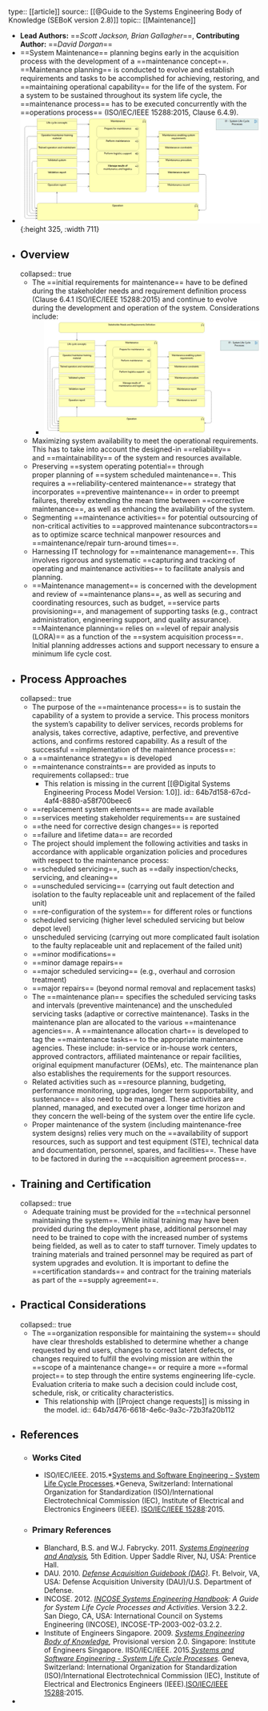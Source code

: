 type:: [[article]]
source:: [[@Guide to the Systems Engineering Body of Knowledge (SEBoK version 2.8)]]
topic:: [[Maintenance]]

- **Lead Authors:** ==*Scott Jackson, Brian Gallagher*==, **Contributing Author:** ==*David Dorgan*==
- ==System Maintenance== planning begins early in the acquisition process with the development of a ==maintenance concept==. ==Maintenance planning== is conducted to evolve and establish requirements and tasks to be accomplished for achieving, restoring, and ==maintaining operational capability== for the life of the system. For a system to be sustained throughout its system life cycle, the ==maintenance process== has to be executed concurrently with the ==operations process== (ISO/IEC/IEEE 15288:2015, Clause 6.4.9).
- ![image.png](../assets/image_1689762871422_0.png){:height 325, :width 711}
- ## Overview
  collapsed:: true
	- The ==initial requirements for maintenance== have to be defined during the stakeholder needs and requirement definition process (Clause 6.4.1 ISO/IEC/IEEE 15288:2015) and continue to evolve during the development and operation of the system. Considerations include:
		- ![image.png](../assets/image_1689763274010_0.png)
	- Maximizing system availability to meet the operational requirements. This has to take into account the designed-in ==reliability== and ==maintainability== of the system and resources available.
	- Preserving ==system operating potential== through proper planning of ==system scheduled maintenance==. This requires a ==reliability-centered maintenance== strategy that incorporates ==preventive maintenance== in order to preempt failures, thereby extending the mean time between ==corrective maintenance==, as well as enhancing the availability of the system.
	- Segmenting ==maintenance activities== for potential outsourcing of non-critical activities to ==approved maintenance subcontractors== as to optimize scarce technical manpower resources and ==maintenance/repair turn-around times==.
	- Harnessing IT technology for ==maintenance management==. This involves rigorous and systematic ==capturing and tracking of operating and maintenance activities== to facilitate analysis and planning.
	- ==Maintenance management== is concerned with the development and review of ==maintenance plans==, as well as securing and coordinating resources, such as budget, ==service parts provisioning==, and management of supporting tasks (e.g., contract administration, engineering support, and quality assurance). ==Maintenance planning== relies on ==level of repair analysis (LORA)== as a function of the ==system acquisition process==. Initial planning addresses actions and support necessary to ensure a minimum life cycle cost.
- ## Process Approaches
  collapsed:: true
	- The purpose of the ==maintenance process== is to sustain the capability of a system to provide a service. This process monitors the system’s capability to deliver services, records problems for analysis, takes corrective, adaptive, perfective, and preventive actions, and confirms restored capability. As a result of the successful ==implementation of the maintenance process==:
	- a ==maintenance strategy== is developed
	- ==maintenance constraints== are provided as inputs to requirements
	  collapsed:: true
		- This relation is missing in the current [[@Digital Systems Engineering Process Model Version: 1.0]].
		  id:: 64b7d158-67cd-4af4-8880-a58f700beec6
	- ==replacement system elements== are made available
	- ==services meeting stakeholder requirements== are sustained
	- ==the need for corrective design changes== is reported
	- ==failure and lifetime data== are recorded
	- The project should implement the following activities and tasks in accordance with applicable organization policies and procedures with respect to the maintenance process:
	- ==scheduled servicing==, such as ==daily inspection/checks, servicing, and cleaning==
	- ==unscheduled servicing== (carrying out fault detection and isolation to the faulty replaceable unit and replacement of the failed unit)
	- ==re-configuration of the system== for different roles or functions
	- scheduled servicing (higher level scheduled servicing but below depot level)
	- unscheduled servicing (carrying out more complicated fault isolation to the faulty replaceable unit and replacement of the failed unit)
	- ==minor modifications==
	- ==minor damage repairs==
	- ==major scheduled servicing== (e.g., overhaul and corrosion treatment)
	- ==major repairs== (beyond normal removal and replacement tasks)
	- The ==maintenance plan== specifies the scheduled servicing tasks and intervals (preventive maintenance) and the unscheduled servicing tasks (adaptive or corrective maintenance). Tasks in the maintenance plan are allocated to the various ==maintenance agencies==. A ==maintenance allocation chart== is developed to tag the ==maintenance tasks== to the appropriate maintenance agencies. These include: in-service or in-house work centers, approved contractors, affiliated maintenance or repair facilities, original equipment manufacturer (OEMs), etc. The maintenance plan also establishes the requirements for the support resources.
	- Related activities such as ==resource planning, budgeting, performance monitoring, upgrades, longer term supportability, and sustenance== also need to be managed. These activities are planned, managed, and executed over a longer time horizon and they concern the well-being of the system over the entire life cycle.
	- Proper maintenance of the system (including maintenance-free system designs) relies very much on the ==availability of support resources, such as support and test equipment (STE), technical data and documentation, personnel, spares, and facilities==. These have to be factored in during the ==acquisition agreement process==.
- ## Training and Certification
  collapsed:: true
	- Adequate training must be provided for the ==technical personnel maintaining the system==. While initial training may have been provided during the deployment phase, additional personnel may need to be trained to cope with the increased number of systems being fielded, as well as to cater to staff turnover. Timely updates to training materials and trained personnel may be required as part of system upgrades and evolution. It is important to define the ==certification standards== and contract for the training materials as part of the ==supply agreement==.
- ## Practical Considerations
  collapsed:: true
	- The ==organization responsible for maintaining the system== should have clear thresholds established to determine whether a change requested by end users, changes to correct latent defects, or changes required to fulfill the evolving mission are within the ==scope of a maintenance change== or require a more ==formal project== to step through the entire systems engineering life-cycle. Evaluation criteria to make such a decision could include cost, schedule, risk, or criticality characteristics.
		- This relationship with [[Project change requests]] is missing in the model.
		  id:: 64b7d476-6618-4e6c-9a3c-72b3fa20b112
- ## References
	- ### Works Cited
		- ISO/IEC/IEEE. 2015.*[Systems and Software Engineering - System Life Cycle Processes](https://sebokwiki.org/wiki/ISO/IEC/IEEE_15288).*Geneva, Switzerland: International Organization for Standardization (ISO)/International Electrotechnical Commission (IEC), Institute of Electrical and Electronics Engineers (IEEE). [ISO/IEC/IEEE 15288](https://sebokwiki.org/wiki/ISO/IEC/IEEE_15288):2015.
	- ### Primary References
		- Blanchard, B.S. and W.J. Fabrycky. 2011. *[Systems Engineering and Analysis](https://sebokwiki.org/wiki/Systems_Engineering_and_Analysis),* 5th Edition. Upper Saddle River, NJ, USA: Prentice Hall.
		- DAU. 2010. *[Defense Acquisition Guidebook (DAG)](https://sebokwiki.org/wiki/Defense_Acquisition_Guidebook_(DAG))*. Ft. Belvoir, VA, USA: Defense Acquisition University (DAU)/U.S. Department of Defense.
		- INCOSE. 2012. *[INCOSE Systems Engineering Handbook](https://sebokwiki.org/wiki/INCOSE_Systems_Engineering_Handbook): A Guide for System Life Cycle Processes and Activities*. Version 3.2.2. San Diego, CA, USA: International Council on Systems Engineering (INCOSE), INCOSE-TP-2003-002-03.2.2.
		- Institute of Engineers Singapore. 2009. *[Systems Engineering Body of Knowledge](https://sebokwiki.org/wiki/Systems_Engineering_Body_of_Knowledge_(Singapore)),* Provisional version 2.0. Singapore: Institute of Engineers Singapore.
		  IISO/IEC/IEEE. 2015.*[Systems and Software Engineering - System Life Cycle Processes](https://sebokwiki.org/wiki/ISO/IEC/IEEE_15288).* Geneva, Switzerland: International Organization for Standardization (ISO)/International Electrotechnical Commission (IEC), Institute of Electrical and Electronics Engineers (IEEE).[ISO/IEC/IEEE 15288](https://sebokwiki.org/wiki/ISO/IEC/IEEE_15288):2015.
-